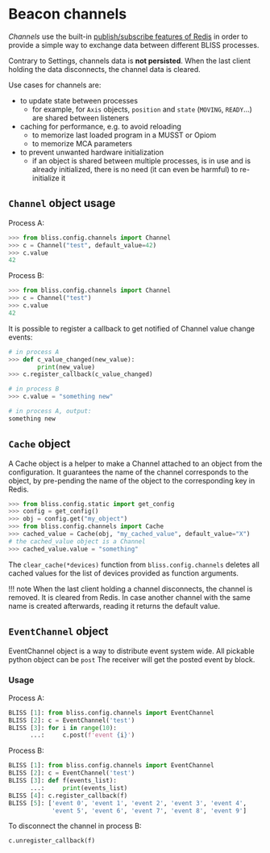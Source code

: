 # Beacon channels

*Channels* use the built-in [publish/subscribe features of Redis](https://redis.io/topics/pubsub)
in order to provide a simple way to exchange data between different BLISS processes.

Contrary to Settings, channels data is **not persisted**. When the last
client holding the data disconnects, the channel data is cleared.

Use cases for channels are:

* to update state between processes
    - for example, for `Axis` objects, `position` and `state` (`MOVING`,
      `READY`...) are shared between listeners
* caching for performance, e.g. to avoid reloading
    - to memorize last loaded program in a MUSST or Opiom
    - to memorize MCA parameters
* to prevent unwanted hardware initialization
    - if an object is shared between multiple processes, is in use and is
      already initialized, there is no need (it can even be harmful) to
      re-initialize it

## `Channel` object usage

Process A:

```python
>>> from bliss.config.channels import Channel
>>> c = Channel("test", default_value=42)
>>> c.value
42
```

Process B:

```python
>>> from bliss.config.channels import Channel
>>> c = Channel("test")
>>> c.value
42
```

It is possible to register a callback to get notified of Channel value change events:

```python
# in process A
>>> def c_value_changed(new_value):
        print(new_value)
>>> c.register_callback(c_value_changed)
```

```python
# in process B
>>> c.value = "something new"
```

```python
# in process A, output:
something new
```

## `Cache` object

A Cache object is a helper to make a Channel attached to an object from the
configuration. It guarantees the name of the channel corresponds to the
object, by pre-pending the name of the object to the corresponding key in Redis.

```python
>>> from bliss.config.static import get_config
>>> config = get_config()
>>> obj = config.get("my_object")
>>> from bliss.config.channels import Cache
>>> cached_value = Cache(obj, "my_cached_value", default_value="X")
# the cached_value object is a Channel
>>> cached_value.value = "something"
```

The `clear_cache(*devices)` function from `bliss.config.channels` deletes all
cached values for the list of devices provided as function arguments.

!!! note
    When the last client holding a channel disconnects, the channel is
    removed. It is cleared from Redis. In case another channel with the same
    name is created afterwards, reading it returns the default value.

## `EventChannel` object

EventChannel object is a way to distribute event system wide.
All pickable python object can be `post`
The receiver will get the posted event by block.

### Usage
Process A:

```python
BLISS [1]: from bliss.config.channels import EventChannel
BLISS [2]: c = EventChannel('test')
BLISS [3]: for i in range(10):
      ...:     c.post(f'event {i}')
```

Process B:

```python
BLISS [1]: from bliss.config.channels import EventChannel
BLISS [2]: c = EventChannel('test')
BLISS [3]: def f(events_list):
      ...:     print(events_list)
BLISS [4]: c.register_callback(f)
BLISS [5]: ['event 0', 'event 1', 'event 2', 'event 3', 'event 4',
            'event 5', 'event 6', 'event 7', 'event 8', 'event 9']
```

To disconnect the channel in process B:
```python
c.unregister_callback(f)
```


